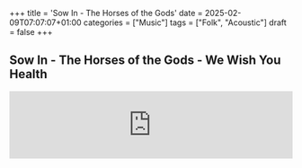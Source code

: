 +++
title = 'Sow In - The Horses of the Gods'
date = 2025-02-09T07:07:07+01:00
categories = ["Music"]
tags = ["Folk", "Acoustic"]
draft = false
+++

## Sow In - The Horses of the Gods - We Wish You Health 

<iframe style="border: 0; width: 100%; height: 120px;" src="https://bandcamp.com/EmbeddedPlayer/album=1180125048/size=large/bgcol=ffffff/linkcol=0687f5/tracklist=false/artwork=small/track=582753285/transparent=true/" seamless><a href="https://horsesofthegods.bandcamp.com/album/we-wish-you-health">We Wish You Health by The Horses of the Gods</a></iframe>


